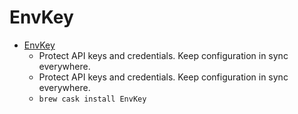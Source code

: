 # EnvKey
- [EnvKey](https://www.envkey.com/)
  -  Protect API keys and credentials.      Keep configuration in sync everywhere.    
  - Protect API keys and credentials. Keep configuration in sync everywhere.
  - `brew cask install EnvKey`
